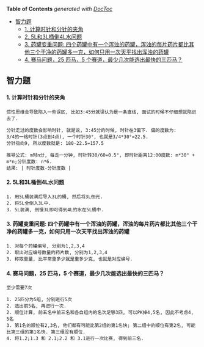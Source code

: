 <!-- START doctoc generated TOC please keep comment here to allow auto update -->
<!-- DON'T EDIT THIS SECTION, INSTEAD RE-RUN doctoc TO UPDATE -->
**Table of Contents**  *generated with [DocToc](https://github.com/thlorenz/doctoc)*

- [智力题](#%E6%99%BA%E5%8A%9B%E9%A2%98)
    - [1. 计算时针和分针的夹角](#1-%E8%AE%A1%E7%AE%97%E6%97%B6%E9%92%88%E5%92%8C%E5%88%86%E9%92%88%E7%9A%84%E5%A4%B9%E8%A7%92)
    - [2. 5L和3L桶倒4L水问题](#2-5l%E5%92%8C3l%E6%A1%B6%E5%80%924l%E6%B0%B4%E9%97%AE%E9%A2%98)
    - [3. 药罐变重问题: 四个药罐中有一个浑浊的药罐，浑浊的每片药片都比其他三个干净的药罐多一克，如何只用一次天平找出浑浊的药罐](#3-%E8%8D%AF%E7%BD%90%E5%8F%98%E9%87%8D%E9%97%AE%E9%A2%98-%E5%9B%9B%E4%B8%AA%E8%8D%AF%E7%BD%90%E4%B8%AD%E6%9C%89%E4%B8%80%E4%B8%AA%E6%B5%91%E6%B5%8A%E7%9A%84%E8%8D%AF%E7%BD%90%E6%B5%91%E6%B5%8A%E7%9A%84%E6%AF%8F%E7%89%87%E8%8D%AF%E7%89%87%E9%83%BD%E6%AF%94%E5%85%B6%E4%BB%96%E4%B8%89%E4%B8%AA%E5%B9%B2%E5%87%80%E7%9A%84%E8%8D%AF%E7%BD%90%E5%A4%9A%E4%B8%80%E5%85%8B%E5%A6%82%E4%BD%95%E5%8F%AA%E7%94%A8%E4%B8%80%E6%AC%A1%E5%A4%A9%E5%B9%B3%E6%89%BE%E5%87%BA%E6%B5%91%E6%B5%8A%E7%9A%84%E8%8D%AF%E7%BD%90)
    - [4. 赛马问题，25 匹马，5 个赛道，最少几次能选出最快的三匹马？](#4-%E8%B5%9B%E9%A9%AC%E9%97%AE%E9%A2%9825-%E5%8C%B9%E9%A9%AC5-%E4%B8%AA%E8%B5%9B%E9%81%93%E6%9C%80%E5%B0%91%E5%87%A0%E6%AC%A1%E8%83%BD%E9%80%89%E5%87%BA%E6%9C%80%E5%BF%AB%E7%9A%84%E4%B8%89%E5%8C%B9%E9%A9%AC)

<!-- END doctoc generated TOC please keep comment here to allow auto update -->

## 智力题

#### 1. 计算时针和分针的夹角

```
惯性思维会导致陷入一些误区, 比如3:45分就误认为是一条直线, 面试的时候不仔细想就陷进去了.

分针走过的度数会影响时针, 就是说, 3:45分的时候, 时针在3偏下. 偏的度数为:
3/4的一格时针(3点到4点), 一个时针30°, 也就是3/4*30°=22.5.
分针指向9, 所以度数就是: 180-22.5=157.5

推导公式: m时n分, 每走一分钟, 时针转30/60=0.5°, 即时针距离12:00度数: m*30° + m*n;分针度数: n*6.
结果: | 时针度数-分针度数 | 
```

#### 2. 5L和3L桶倒4L水问题

```
1. 用5L桶装满后导入3L的桶, 然后将3L倒光.
2. 将5L全倒入3L中.
3. 5L装满, 倒慢3L即可得到4L的水在5L桶中.
```

#### 3. 药罐变重问题: 四个药罐中有一个浑浊的药罐，浑浊的每片药片都比其他三个干净的药罐多一克，如何只用一次天平找出浑浊的药罐

```
1. 对每个药罐编号, 分别为1,2,3,4
2. 取出对应编号数量的药片数, 分别为1,2,3,4
3. 称取重量, 比平常重多少就是重多少克, 也就是对应编号.
```

#### 4. 赛马问题，25 匹马，5 个赛道，最少几次能选出最快的三匹马？

```
至少需要7次

1. 25匹分为5组, 分别进行5次
2. 选出前5名, 再进行一次.
2. 顺位计算, 前五名中前三名和各自组内的名次足够3匹, 可以PK掉4,5名, 因此不考虑4, 5名
3. 第1名的顺位有2,3名, 他们都有可能比第2组的第1名快; 第二组中的顺位有第2名, 可能比第三组的第1名快. 第三组没有顺位.
4. 将1.2;1.3 和 2.1;2.2 和 3.1进行一次比赛, 得到前三名.
```

